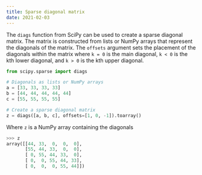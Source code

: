 ```yaml
---
title: Sparse diagonal matrix
date: 2021-02-03
---
```


The `diags` function from SciPy can be used to create a sparse diagonal matrix. The matrix is constructed from lists or NumPy arrays that represent the diagonals of the matrix. The `offsets` argument sets the placement of the diagonals within the matrix where `k = 0` is the main diagonal, `k < 0` is the kth lower diagonal, and `k > 0` is the kth upper diagonal.

```python
from scipy.sparse import diags

# Diagonals as lists or NumPy arrays
a = [33, 33, 33, 33]
b = [44, 44, 44, 44, 44]
c = [55, 55, 55, 55]

# Create a sparse diagonal matrix
z = diags([a, b, c], offsets=[1, 0, -1]).toarray()
```

Where `z` is a NumPy array containing the diagonals

```python
>>> z
array([[44, 33,  0,  0,  0],
       [55, 44, 33,  0,  0],
       [ 0, 55, 44, 33,  0],
       [ 0,  0, 55, 44, 33],
       [ 0,  0,  0, 55, 44]])
```
